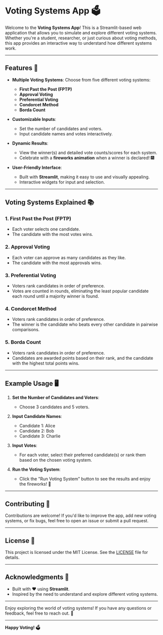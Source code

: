 # Voting Systems App 🗳

Welcome to the **Voting Systems App**! This is a Streamlit-based web application that allows you to simulate and explore different voting systems. Whether you're a student, researcher, or just curious about voting methods, this app provides an interactive way to understand how different systems work.

---

## Features 🌟

- **Multiple Voting Systems**: Choose from five different voting systems:
  - **First Past the Post (FPTP)**
  - **Approval Voting**
  - **Preferential Voting**
  - **Condorcet Method**
  - **Borda Count**

- **Customizable Inputs**:
  - Set the number of candidates and voters.
  - Input candidate names and votes interactively.

- **Dynamic Results**:
  - View the winner(s) and detailed vote counts/scores for each system.
  - Celebrate with a **fireworks animation** when a winner is declared! 🎆

- **User-Friendly Interface**:
  - Built with **Streamlit**, making it easy to use and visually appealing.
  - Interactive widgets for input and selection.

---


## Voting Systems Explained 📚

### 1. **First Past the Post (FPTP)**
   - Each voter selects one candidate.
   - The candidate with the most votes wins.

### 2. **Approval Voting**
   - Each voter can approve as many candidates as they like.
   - The candidate with the most approvals wins.

### 3. **Preferential Voting**
   - Voters rank candidates in order of preference.
   - Votes are counted in rounds, eliminating the least popular candidate each round until a majority winner is found.

### 4. **Condorcet Method**
   - Voters rank candidates in order of preference.
   - The winner is the candidate who beats every other candidate in pairwise comparisons.

### 5. **Borda Count**
   - Voters rank candidates in order of preference.
   - Candidates are awarded points based on their rank, and the candidate with the highest total points wins.

---

## Example Usage 🖥️

1. **Set the Number of Candidates and Voters**:
   - Choose 3 candidates and 5 voters.

2. **Input Candidate Names**:
   - Candidate 1: Alice
   - Candidate 2: Bob
   - Candidate 3: Charlie

3. **Input Votes**:
   - For each voter, select their preferred candidate(s) or rank them based on the chosen voting system.

4. **Run the Voting System**:
   - Click the "Run Voting System" button to see the results and enjoy the fireworks! 🎇

---

## Contributing 🤝

Contributions are welcome! If you'd like to improve the app, add new voting systems, or fix bugs, feel free to open an issue or submit a pull request.

---

## License 📜

This project is licensed under the MIT License. See the [LICENSE](LICENSE) file for details.

---

## Acknowledgments 🙏

- Built with ❤️ using **Streamlit**.
- Inspired by the need to understand and explore different voting systems.

---

Enjoy exploring the world of voting systems! If you have any questions or feedback, feel free to reach out. 🚀

---

**Happy Voting!** 🗳️
